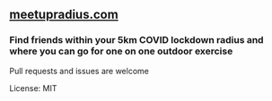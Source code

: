 



## [meetupradius.com](https://meetupradius.com/)


### Find friends within your 5km COVID lockdown radius and where you can go for one on one outdoor exercise


Pull requests and issues are welcome


License: MIT

